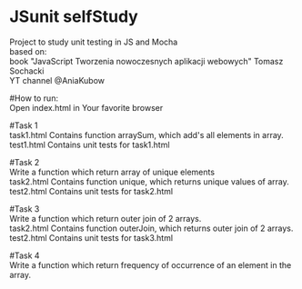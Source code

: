 # JSunit selfStudy
Project to study unit testing in JS and Mocha
<br> based on:
<br> book "JavaScript Tworzenia nowoczesnych aplikacji webowych" Tomasz Sochacki
<br> YT channel @AniaKubow

#How to run: <br>
Open index.html in Your favorite browser

#Task 1 <br>
task1.html Contains function arraySum, which add's all elements in array. <br>
test1.html Contains unit tests for task1.html<br>

#Task 2 <br>
Write a function which return array of unique elements<br>
task2.html Contains function unique, which returns unique values of array. <br>
test2.html Contains unit tests for task2.html<br>

#Task 3 <br>
Write a function which return outer join of 2 arrays.<br>
task2.html Contains function outerJoin, which returns outer join of 2 arrays. <br>
test2.html Contains unit tests for task3.html<br>

#Task 4 <br>
Write a function which return frequency of occurrence of an element in the array. <br>